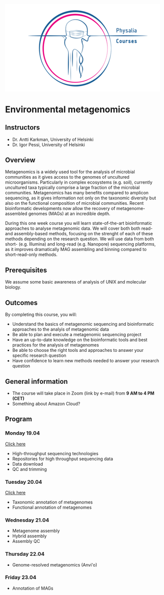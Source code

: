 ![](physalia-logo.png)

# Environmental metagenomics

## Instructors

- Dr. Antti Karkman, University of Helsinki
- Dr. Igor Pessi, University of Helsinki

## Overview
Metagenomics is a widely used tool for the analysis of microbial communities as it gives access to the genomes of uncultured microorganisms.
Particularly in complex ecosystems (e.g. soil), currently uncultured taxa typically comprise a large fraction of the microbial communities.
Metagenomics has many benefits compared to amplicon sequencing, as it gives information not only on the taxonomic diversity but also on the functional composition of microbial communities.
Recent bioinformatic developments now allow the recovery of metagenome-assembled genomes (MAGs) at an incredible depth.  

During this one week course you will learn state-of-the-art bioinformatic approaches to analyse metagenomic data.
We will cover both both read- and assembly-based methods, focusing on the strenght of each of these methods depending on the research question.
We will use data from both short- (e.g. Illumina) and long-read (e.g. Nanopore) sequencing platforms, as it improves dramatically MAG assembling and binning compared to short-read-only methods.

## Prerequisites
We assume some basic awareness of analysis of UNIX and molecular biology.

## Outcomes
By completing this course, you will:

- Understand the basics of metagenomic sequencing and bioinformatic approaches to the analyis of metagenomic data
- Be able to plan and execute a metagenomic sequencing project
- Have an up-to-date knowledge on the bioinformatic tools and best practices for the analysis of metagenomes
- Be able to choose the right tools and approaches to answer your specific research question
- Have confidence to learn new methods needed to answer your research question

## General information
- The course will take place in Zoom (link by e-mail) from **9 AM to 4 PM (CET)**
- Something about Amazon Cloud?


## Program

### Monday 19.04
[Click here](Day1/README.md)

- High-throughput sequencing technologies
- Repositories for high throughput sequencing data
- Data download
- QC and trimming

### Tuesday 20.04
[Click here](Day2/README.md)

- Taxonomic annotation of metagenomes
- Functional annotation of metagenomes

### Wednesday 21.04
- Metagenome assembly
- Hybrid assembly
- Assembly QC

### Thursday 22.04
- Genome-resolved metagenomics (Anvi'o)

### Friday 23.04
- Annotation of MAGs
